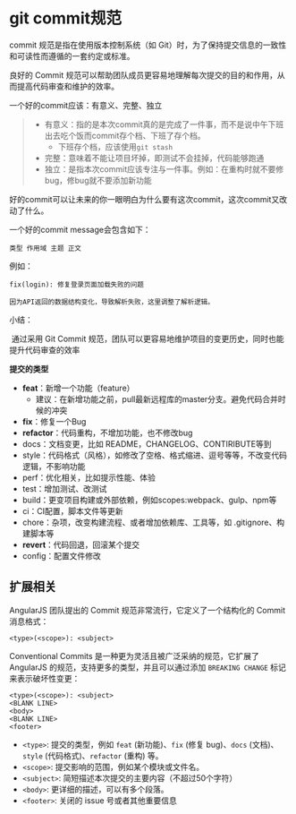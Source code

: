 # git commit规范

commit 规范是指在使用版本控制系统（如 Git）时，为了保持提交信息的一致性和可读性而遵循的一套约定或标准。

良好的 Commit 规范可以帮助团队成员更容易地理解每次提交的目的和作用，从而提高代码审查和维护的效率。



一个好的commit应该：有意义、完整、独立

>   -   有意义：指的是本次commit真的是完成了一件事，而不是说中午下班出去吃个饭而commit存个档、下班了存个档。
>       -   下班存个档，应该使用`git stash`
>   -   完整：意味着不能让项目坏掉，即测试不会挂掉，代码能够跑通
>   -   独立：是指本次commit应该专注与一件事。例如：在重构时就不要修bug，修bug就不要添加新功能

好的commit可以让未来的你一眼明白为什么要有这次commit，这次commit又改动了什么。

一个好的commit message会包含如下：

```shell
类型 作用域 主题 正文
```

例如：

```shell
fix(login): 修复登录页面加载失败的问题

因为API返回的数据结构变化，导致解析失败，这里调整了解析逻辑。
```



小结：

​	通过采用 Git Commit 规范，团队可以更容易地维护项目的变更历史，同时也能提升代码审查的效率

**提交的类型**

-   **feat**：新增一个功能（feature）
    -   建议：在新增功能之前，pull最新远程库的master分支。避免代码合并时候的冲突
-   **fix**：修复一个Bug
-   **refactor**：代码重构，不增加功能，也不修改bug
-   docs：文档变更，比如 README，CHANGELOG、CONTIRIBUTE等到
-   style：代码格式（风格），如修改了空格、格式缩进、逗号等等，不改变代码逻辑，不影响功能
-   perf：优化相关，比如提示性能、体验
-   test：增加测试、改测试
-   build：更变项目构建或外部依赖，例如scopes:webpack、gulp、npm等
-   ci：CI配置，脚本文件等更新
-   chore：杂项，改变构建流程、或者增加依赖库、工具等，如 .gitignore、构建脚本等
-   **revert**：代码回退，回滚某个提交
-   config：配置文件修改



## **扩展相关**

AngularJS 团队提出的 Commit 规范非常流行，它定义了一个结构化的 Commit 消息格式：

```shell
<type>(<scope>): <subject>
```

Conventional Commits 是一种更为灵活且被广泛采纳的规范，它扩展了 AngularJS 的规范，支持更多的类型，并且可以通过添加 `BREAKING CHANGE` 标记来表示破坏性变更：

```shell
<type>(<scope>): <subject>
<BLANK LINE>
<body>
<BLANK LINE>
<footer>
```

-   `<type>`: 提交的类型，例如 `feat` (新功能)、`fix` (修复 bug)、`docs` (文档)、`style` (代码格式)、`refactor` (重构) 等。
-   `<scope>`: 提交影响的范围，例如某个模块或文件名。
-   `<subject>`: 简短描述本次提交的主要内容（不超过50个字符）
-   `<body>`: 更详细的描述，可以有多个段落。
-   `<footer>`: 关闭的 issue 号或者其他重要信息

